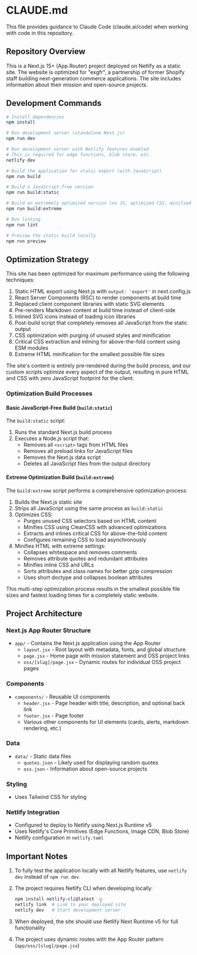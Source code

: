 # CLAUDE.md

This file provides guidance to Claude Code (claude.ai/code) when working with code in this repository.

## Repository Overview

This is a Next.js 15+ (App Router) project deployed on Netlify as a static site. The website is optimized for "exgfr", a partnership of former Shopify staff building next-generation commerce applications. The site includes information about their mission and open-source projects.

## Development Commands

```bash
# Install dependencies
npm install

# Run development server (standalone Next.js)
npm run dev

# Run development server with Netlify features enabled
# This is required for edge functions, blob store, etc.
netlify dev

# Build the application for static export (with JavaScript)
npm run build

# Build a JavaScript-free version
npm run build:static

# Build an extremely optimized version (no JS, optimized CSS, minified HTML)
npm run build:extreme

# Run linting
npm run lint

# Preview the static build locally
npm run preview
```

## Optimization Strategy

This site has been optimized for maximum performance using the following techniques:

1. Static HTML export using Next.js with `output: 'export'` in next.config.js
2. React Server Components (RSC) to render components at build time
3. Replaced client component libraries with static SVG elements
4. Pre-renders Markdown content at build time instead of client-side
5. Inlined SVG icons instead of loading icon libraries
6. Post-build script that completely removes all JavaScript from the static output
7. CSS optimization with purging of unused styles and minification
8. Critical CSS extraction and inlining for above-the-fold content using ESM modules
9. Extreme HTML minification for the smallest possible file sizes

The site's content is entirely pre-rendered during the build process, and our custom scripts optimize every aspect of the output, resulting in pure HTML and CSS with zero JavaScript footprint for the client.

### Optimization Build Processes

#### Basic JavaScript-Free Build (`build:static`)

The `build:static` script:
1. Runs the standard Next.js build process
2. Executes a Node.js script that:
   - Removes all `<script>` tags from HTML files
   - Removes all preload links for JavaScript files
   - Removes the Next.js data script
   - Deletes all JavaScript files from the output directory

#### Extreme Optimization Build (`build:extreme`)

The `build:extreme` script performs a comprehensive optimization process:

1. Builds the Next.js static site
2. Strips all JavaScript using the same process as `build:static`
3. Optimizes CSS:
   - Purges unused CSS selectors based on HTML content
   - Minifies CSS using CleanCSS with advanced optimizations
   - Extracts and inlines critical CSS for above-the-fold content
   - Configures remaining CSS to load asynchronously
4. Minifies HTML with extreme settings:
   - Collapses whitespace and removes comments
   - Removes attribute quotes and redundant attributes
   - Minifies inline CSS and URLs
   - Sorts attributes and class names for better gzip compression
   - Uses short doctype and collapses boolean attributes

This multi-step optimization process results in the smallest possible file sizes and fastest loading times for a completely static website.

## Project Architecture

### Next.js App Router Structure

- `app/` - Contains the Next.js application using the App Router
  - `layout.jsx` - Root layout with metadata, fonts, and global structure
  - `page.jsx` - Home page with mission statement and OSS project links
  - `oss/[slug]/page.jsx` - Dynamic routes for individual OSS project pages

### Components

- `components/` - Reusable UI components
  - `header.jsx` - Page header with title, description, and optional back link
  - `footer.jsx` - Page footer
  - Various other components for UI elements (cards, alerts, markdown rendering, etc.)

### Data

- `data/` - Static data files
  - `quotes.json` - Likely used for displaying random quotes
  - `oss.json` - Information about open-source projects

### Styling

- Uses Tailwind CSS for styling

### Netlify Integration

- Configured to deploy to Netlify using Next.js Runtime v5
- Uses Netlify's Core Primitives (Edge Functions, Image CDN, Blob Store)
- Netlify configuration in `netlify.toml`

## Important Notes

1. To fully test the application locally with all Netlify features, use `netlify dev` instead of `npm run dev`

2. The project requires Netlify CLI when developing locally:
   ```bash
   npm install netlify-cli@latest -g
   netlify link  # Link to your deployed site
   netlify dev   # Start development server
   ```

3. When deployed, the site should use Netlify Next Runtime v5 for full functionality

4. The project uses dynamic routes with the App Router pattern (`app/oss/[slug]/page.jsx`)